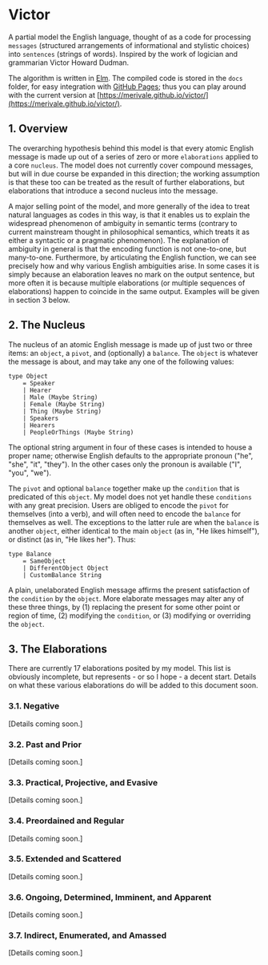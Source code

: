 # Victor

A partial model the English language, thought of as a code for processing `messages` (structured arrangements of informational and stylistic choices) into `sentences` (strings of words). Inspired by the work of logician and grammarian Victor Howard Dudman.

The algorithm is written in [Elm](http://elm-lang.org/). The compiled code is stored in the `docs` folder, for easy integration with [GitHub Pages](https://pages.github.com/); thus you can play around with the current version at [https://merivale.github.io/victor/](https://merivale.github.io/victor/).

## 1. Overview

The overarching hypothesis behind this model is that every atomic English message is made up out of a series of zero or more `elaborations` applied to a core `nucleus`. The model does not currently cover compound messages, but will in due course be expanded in this direction; the working assumption is that these too can be treated as the result of further elaborations, but elaborations that introduce a second nucleus into the message.

A major selling point of the model, and more generally of the idea to treat natural languages as codes in this way, is that it enables us to explain the widespread phenomenon of ambiguity in semantic terms (contrary to current mainstream thought in philosophical semantics, which treats it as either a syntactic or a pragmatic phenomenon). The explanation of ambiguity in general is that the encoding function is not one-to-one, but many-to-one. Furthermore, by articulating the English function, we can see precisely how and why various English ambiguities arise. In some cases it is simply because an elaboration leaves no mark on the output sentence, but more often it is because multiple elaborations (or multiple sequences of elaborations) happen to coincide in the same output. Examples will be given in section 3 below.

## 2. The Nucleus

The nucleus of an atomic English message is made up of just two or three items: an `object`, a `pivot`, and (optionally) a `balance`. The `object` is whatever the message is about, and may take any one of the following values:

    type Object
        = Speaker
        | Hearer
        | Male (Maybe String)
        | Female (Maybe String)
        | Thing (Maybe String)
        | Speakers
        | Hearers
        | PeopleOrThings (Maybe String)

The optional string argument in four of these cases is intended to house a proper name; otherwise English defaults to the appropriate pronoun ("he", "she", "it", "they"). In the other cases only the pronoun is available ("I", "you", "we").

The `pivot` and optional `balance` together make up the `condition` that is predicated of this `object`. My model does not yet handle these `conditions` with any great precision. Users are obliged to encode the `pivot` for themselves (into a verb), and will often need to encode the `balance` for themselves as well. The exceptions to the latter rule are when the `balance` is another `object`, either identical to the main `object` (as in, "He likes himself"), or distinct (as in, "He likes her"). Thus:

    type Balance
        = SameObject
        | DifferentObject Object
        | CustomBalance String

A plain, unelaborated English message affirms the present satisfaction of the `condition` by the `object`. More elaborate messages may alter any of these three things, by (1) replacing the present for some other point or region of time, (2) modifying the `condition`, or (3) modifying or overriding the `object`.

## 3. The Elaborations

There are currently 17 elaborations posited by my model. This list is obviously incomplete, but represents - or so I hope - a decent start. Details on what these various elaborations do will be added to this document soon.

### 3.1. Negative

[Details coming soon.]

### 3.2. Past and Prior

[Details coming soon.]

### 3.3. Practical, Projective, and Evasive

[Details coming soon.]

### 3.4. Preordained and Regular

[Details coming soon.]

### 3.5. Extended and Scattered

[Details coming soon.]

### 3.6. Ongoing, Determined, Imminent, and Apparent

[Details coming soon.]

### 3.7. Indirect, Enumerated, and Amassed

[Details coming soon.]
